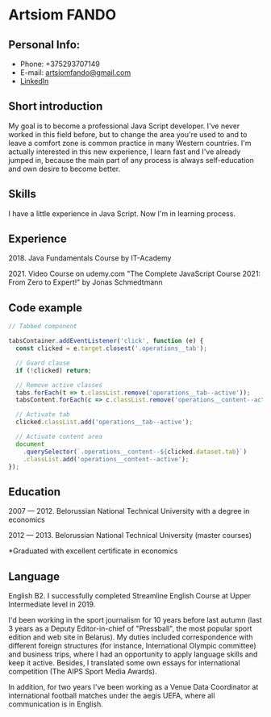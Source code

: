 # Artsiom FANDO

## Personal Info:

- Phone: +375293707149
- E-mail: artsiomfando@gmail.com
- [LinkedIn](https://www.linkedin.com/in/%D0%B0%D1%80%D1%82%D0%B5%D0%BC-%D1%84%D0%B0%D0%BD%D0%B4%D0%BE-b9807670/)

## Short introduction

My goal is to become a professional Java Script developer. I've never worked in this field before, but to change the area you're used to and to leave a comfort zone is common practice in many Western countries. I'm actually interested in this new experience, I learn fast and I've already jumped in, because the main part of any process is always self-education and own desire to become better.

## Skills

I have a little experience in Java Script. Now I'm in learning process.

## Experience

2018\. Java Fundamentals Course by IT-Academy

2021\. Video Course on udemy.com "The Complete JavaScript Course 2021: From Zero to Expert!" by Jonas Schmedtmann

## Code example

```javascript
// Tabbed component

tabsContainer.addEventListener('click', function (e) {
  const clicked = e.target.closest('.operations__tab');

  // Guard clause
  if (!clicked) return;

  // Remove active classes
  tabs.forEach(t => t.classList.remove('operations__tab--active'));
  tabsContent.forEach(c => c.classList.remove('operations__content--active'));

  // Activate tab
  clicked.classList.add('operations__tab--active');

  // Activate content area
  document
    .querySelector(`.operations__content--${clicked.dataset.tab}`)
    .classList.add('operations__content--active');
});
```

## Education

2007 — 2012. Belorussian National Technical University with a degree in economics

2012 — 2013. Belorussian National Technical University (master courses)

\*Graduated with excellent certificate in economics

## Language

English B2. I successfully completed Streamline English Course at Upper Intermediate level in 2019.

I'd been working in the sport journalism for 10 years before last autumn (last 3 years as a Deputy Editor-in-chief of "Pressball", the most popular sport edition and web site in Belarus). My duties included correspondence with different foreign structures (for instance, International Olympic committee) and business trips, where I had an opportunity to apply language skills and keep it active. Besides, I translated some own essays for international competition (The AIPS Sport Media Awards).

In addition, for two years I've been working as a Venue Data Coordinator at international football matches under the aegis UEFA, where all communication is in English.

